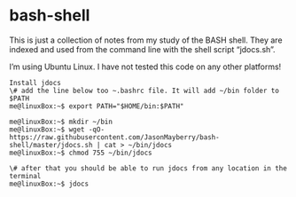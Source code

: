 # bash-shell

This is just a collection of notes from my study of the BASH shell. They are indexed and used from the command line with the shell script “jdocs.sh”.  
  
I’m using Ubuntu Linux. I have not tested this code on any other platforms!  
  
```  
Install jdocs  
\# add the line below too ~.bashrc file. It will add ~/bin folder to $PATH  
me@linuxBox:~$ export PATH="$HOME/bin:$PATH"  

me@linuxBox:~$ mkdir ~/bin  
me@linuxBox:~$ wget -qO- https://raw.githubusercontent.com/JasonMayberry/bash-shell/master/jdocs.sh | cat > ~/bin/jdocs  
me@linuxBox:~$ chmod 755 ~/bin/jdocs  
  
\# after that you should be able to run jdocs from any location in the terminal  
me@linuxBox:~$ jdocs  
```
